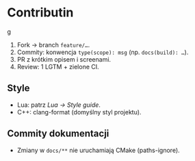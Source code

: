 # Contributin

g

1. Fork → branch `feature/…`.
2. Commity: konwencja `type(scope): msg` (np. `docs(build): …`).
3. PR z krótkim opisem i screenami.
4. Review: 1 LGTM + zielone CI.

## Style

- Lua: patrz _Lua → Style guide_.
- C++: clang-format (domyślny styl projektu).

## Commity dokumentacji

- Zmiany w `docs/**` nie uruchamiają CMake (paths-ignore).
